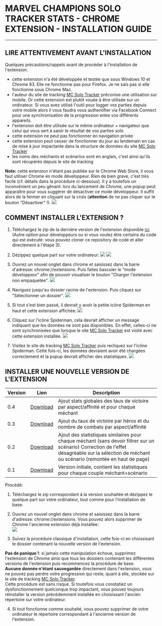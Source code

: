 # MARVEL CHAMPIONS SOLO TRACKER STATS - CHROME EXTENSION - INSTALLATION GUIDE 
---
## LIRE ATTENTIVEMENT AVANT L'INSTALLATION
Quelques précautions/rappels avant de procéder à l'installation de l'extension:
* cette extension n'a été développée et testée que sous Windows 10 et Chrome 83. Elle ne fonctionne pas pour Firefox. Je ne sais pas si elle fonctionne sous Chrome Mac.
* l'auteur du site de tracking [MC Solo Tracker](https://marvelchampions.azurewebsites.net/) préconise une utilisation sur mobile. Or cette extension est plutôt vouée à être utilisée sur un ordinateur. Si vous avez utilisé l'outil pour logger vos parties depuis votre mobile alors il vous faudra vous authentifier via Facebook Connect pour une synchronisation de la progression entre vos différents appareils.
* l'extension doit être utilisée sur le même ordinateur + navigateur que celui qui vous sert à saisir le résultat de vos parties solo
* cette extension ne peut pas fonctionner en navigation privée
* cette extension peut cesser de fonctionner du jour au lendemain en cas de mise à jour impactante dans la structure de données du site [MC Solo Tracker](https://marvelchampions.azurewebsites.net/)
* les noms des méchants et scénarios sont en anglais, c'est ainsi qu'ils sont récupérés depuis le site de tracking

**Note:** cette extension n'étant pas publiée sur le Chrome Web Store, il vous faut utiliser Chrome en mode développeur. Rien de bien grave, c'est très facile (cf. détails dans la procédure ci-dessous).
Il y a toutefois un inconvénient un peu gênant: lors du lancement de Chrome, une popup peut apparaître pour vous suggérer de désactiver ce mode développeur. Il suffit alors de la fermer en cliquant sur la croix (**attention** de ne pas cliquer sur le bouton "Désactiver" !).
![](docs/install/warning_mode_dev.png)


## COMMENT INSTALLER L'EXTENSION ?
1. Téléchargez le zip de la dernière version de l'extension disponible [ici](https://github.com/nidragedd/mc_solo_tracker_extension/blob/master/mc_solo_tracker_v0.4.zip). (Autre option pour développeurs ou si vous voulez être certains du code qui est exécuté: vous pouvez cloner ce repository de code et aller directement à l'étape 3).
2. Dézippez quelque part sur votre ordinateur:
![](docs/install/install_step1.jpg)
![](docs/install/install_step2.jpg)

3. Ouvrez un nouvel onglet dans chrome et saisissez dans la barre d'adresse: chrome://extensions. Puis faites basculer le "mode développeur" afin de pouvoir visualiser le bouton "Charger l'extension non empaquetée".
![](docs/install/install_step3.jpg)

4. Naviguez jusqu'au dossier racine de l'extension. Puis cliquez sur "Sélectionner un dossier".
![](docs/install/install_step4.jpg)

5. Si tout s'est bien passé, il devrait y avoir la petite icône Spiderman en haut et cette extension affichée:
![](docs/install/install_step5.jpg)

6. Cliquez sur l'icône Spiderman, cela devrait afficher un message indiquant que les données ne sont pas disponibles. En effet, celles-ci ne sont synchronisées que lorsque le site [MC Solo Tracker](https://marvelchampions.azurewebsites.net/) est visité avec cette extension installée.
![](docs/install/install_step6.jpg)

7. Visitez le site de tracking [MC Solo Tracker](https://marvelchampions.azurewebsites.net/) puis recliquez sur l'icône Spiderman. Cette fois-ci, les données devraient avoir été chargées correctement et la popup devrait afficher des statistiques.
![](docs/install/install_step7.jpg)


## INSTALLER UNE NOUVELLE VERSION DE L'EXTENSION
| Version | Lien | Description                                                                                                                                                                                      |
|---------|------|--------------------------------------------------------------------------------------------------------------------------------------------------------------------------------------------------|
| 0.4     | [Download](https://github.com/nidragedd/mc_solo_tracker_extension/blob/master/mc_solo_tracker_v0.4.zip) | Ajout stats globales des taux de victoire par aspect/affinité et pour chaque méchant |
| 0.3     | [Download](https://github.com/nidragedd/mc_solo_tracker_extension/blob/master/mc_solo_tracker_v0.3.zip) | Ajout du taux de victoire par héros et du nombre de combats par aspect/affinité |
| 0.2     | [Download](https://github.com/nidragedd/mc_solo_tracker_extension/blob/master/mc_solo_tracker_v0.2.zip) | Ajout des statistiques similaires pour chaque méchant (sans devoir filtrer sur un scénario) Correction de l'effet désagréable sur la sélection de méchant ou scénario (remontée en haut de page) |
| 0.1     | [Download](https://github.com/nidragedd/mc_solo_tracker_extension/blob/master/mc_solo_tracker.zip)      | Version initiale, contient les statistiques pour chaque couple méchant+scénario                                                                                                                  |

Procédé:
1. Téléchargez le zip correspondant à la version souhaitée et dézippez le quelque part sur votre ordinateur, tout comme pour l'installation de base.

2. Ouvrez un nouvel onglet dans chrome et saisissez dans la barre d'adresse: chrome://extensions. Vous pouvez alors supprimer  de Chrome l'ancienne extension déjà installée:  
![](docs/install/upgrade_delete_previous.png)

3. Suivez la procédure classique d'installation, cette fois-ci en choissisant le dossier contenant la nouvelle version de l'extension.

**Pas de panique !**: si jamais cette manipulation échoue, supprimez l'extension de Chrome ainsi que tous les dossiers contenant les différentes versions de l'extension puis recommencez la procédure de base.  
**Aucune donnée n'étant sauvegardée** directement dans l'extension, vous ne pouvez pas perdre votre progression qui reste, quant à elle, stockée sur le site de tracking [MC Solo Tracker](https://marvelchampions.azurewebsites.net/).  
Cette procédure est sans risque. Si toutefois vous constatiez un dysfonctionnement quelconque trop impactant, vous pouvez toujours réinstaller la version précédemment installée en choisissant l'ancien répertoire sur votre ordinateur.

4. Si tout fonctionne comme souhaité, vous pouvez supprimer de votre ordinateur le répertoire correspondant à l'ancienne version de l'extension.
